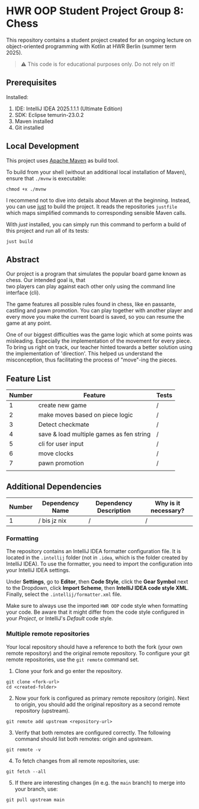 # HWR OOP Student Project Group 8: Chess



This repository contains a student project created for an ongoing lecture on object-oriented
programming with Kotlin at HWR Berlin (summer term 2025).

> :warning: This code is for educational purposes only. Do not rely on it!

## Prerequisites

Installed:

1. IDE: IntelliJ IDEA 2025.1.1.1 (Ultimate Edition)
2. SDK: Eclipse temurin-23.0.2
3. Maven installed 
4. Git installed

## Local Development

This project uses [Apache Maven][maven] as build tool.

To build from your shell (without an additional local installation of Maven), ensure that `./mvnw`
is executable:

```
chmod +x ./mvnw
```

I recommend not to dive into details about Maven at the beginning.
Instead, you can use [just][just] to build the project.
It reads the repositories `justfile` which maps simplified commands to corresponding sensible Maven
calls.

With _just_ installed, you can simply run this command to perform a build of this project and run
all of its tests:

```
just build
```

## Abstract


Our project is a program that simulates the popular board game known as chess. Our intended goal is, that  
two players can play against each other only using the command line interface (cli). 

The game features all possible rules found in chess, like en passante, castling and pawn promotion. You can play
together with another player and every move you make the current board is saved, so you can resume the game
at any point.

One of our biggest difficulties was the game logic which at some points was misleading. Especially the implementation of the movement for every piece. 
To bring us right on track, our teacher hinted towards a better solution using the implementation of 'direction'. This helped us understand the misconception, thus facilitating the process
of "move"-ing the pieces.
## Feature List

[TODO]: # (For each feature implemented, add a row to the table!)

| Number | Feature                                             | Tests |
|--------|-----------------------------------------------------|-------|
| 1      | create new game                                     | /     |
| 2      | make moves based on piece logic                     | /     |
| 3      | Detect checkmate                                    | /     |
| 4      | save & load multiple games as fen string            | /     |
| 5      | cli for user input                                  | /     |
| 6      | move clocks                                         | /     |
| 7      | pawn promotion                                      | /     |
|        |                                                     |       |


## Additional Dependencies

[TODO]: # (For each additional dependency your project requires- Add an additional row to the table!)

| Number | Dependency Name | Dependency Description | Why is it necessary? |
|--------|-----------------|------------------------|----------------------|
| 1      | /  bis jz nix   | /                      | /                    |

### Formatting

The repository contains an IntelliJ IDEA formatter configuration file.
It is located in the `.intellij` folder (not in `.idea`, which is the folder created by IntelliJ IDEA).
To use the formatter, you need to import the configuration into your IntelliJ IDEA settings.

Under **Settings**, go to **Editor**, then **Code Style**, click the **Gear Symbol** next to the Dropdown, click **Import Scheme**, then **IntelliJ IDEA code style XML**. Finally, select the `.intellij/formatter.xml` file.

Make sure to always use the imported `HWR OOP` code style when formatting your code.
Be aware that it might differ from the code style configured in your *Project*, or IntelliJ's *Default* code style.

### Multiple remote repositories

Your local repository should have a reference to both the fork (your own remote repository)
and the original remote repository.
To configure your git remote repositories, use the `git remote` command set.

1. Clone your fork and go enter the repository.

```
git clone <fork-url>
cd <created-folder>
```

2. Now your fork is configured as primary remote repository (origin).
   Next to origin, you should add the original repository as a second remote repository (upstream).

```
git remote add upstream <repository-url>
```

3. Verify that both remotes are configured correctly.
   The following command should list both remotes: origin and upstream.

```
git remote -v
```

4. To fetch changes from all remote repositories, use:

```
git fetch --all
```

5. If there are interesting changes (in e.g. the `main` branch) to merge into your branch, use:

```
git pull upstream main
```

[maven]: https://maven.apache.org/
[just]: https://github.com/casey/just
